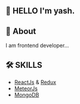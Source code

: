 ## 👋 HELLO I'm yash.

## 🚀 About
I am frontend developer...

## 🛠 SKILLS

- [ReactJs](https://reactjs.org/) & [Redux](https://redux.js.org/)
- [MeteorJs](https://www.meteor.com/)
- [MongoDB](https://www.mongodb.com/) 

<!---
yashpparmar/yashpparmar is a ✨ special ✨ repository because its `README.md` (this file) appears on your GitHub profile.
You can click the Preview link to take a look at your changes.
--->
